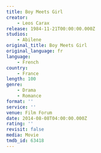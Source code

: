 ```yaml
---
title: Boy Meets Girl
creator:
    - Leos Carax
release: 1984-11-21T00:00:00.000Z
studios:
    - Abilene
original_title: Boy Meets Girl
original_language: fr
language:
    - French
country:
    - France
length: 100
genre:
    - Drama
    - Romance
format: ''
service: ''
venue: Film Forum
date: 2014-08-08T04:00:00.000Z
rating: ''
revisit: false
media: Movie
tmdb_id: 63418
---
```



